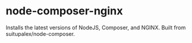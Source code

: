 # node-composer-nginx

Installs the latest versions of NodeJS, Composer, and NGINX. Built from
suitupalex/node-composer.
